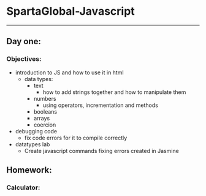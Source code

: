 # SpartaGlobal-Javascript
---
## Day one:
### Objectives:  

* introduction to JS and how to use it in html  
  * data types:
    * text
      * how to add strings together and how to manipulate them
    * numbers
      * using operators, incrementation and methods
    * booleans
    * arrays
    * coercion
* debugging code
  * fix code errors for it to compile correctly
* datatypes lab
  * Create javascript commands fixing errors created in Jasmine


## Homework:
### Calculator:
